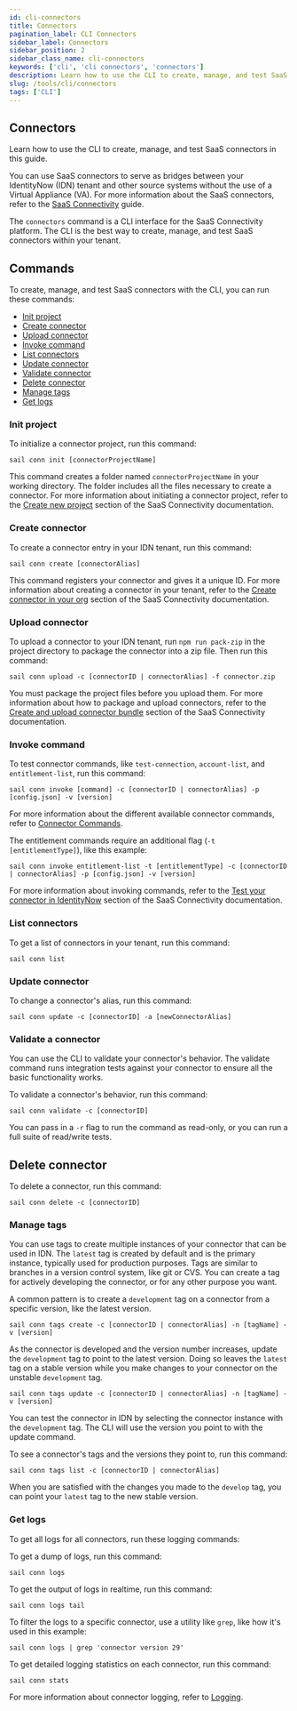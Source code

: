 ```yaml
---
id: cli-connectors
title: Connectors
pagination_label: CLI Connectors
sidebar_label: Connectors
sidebar_position: 2
sidebar_class_name: cli-connectors
keywords: ['cli', 'cli connectors', 'connectors']
description: Learn how to use the CLI to create, manage, and test SaaS connectors in this guide.
slug: /tools/cli/connectors
tags: ['CLI']
---
```


## Connectors

Learn how to use the CLI to create, manage, and test SaaS connectors in this guide.

You can use SaaS connectors to serve as bridges between your IdentityNow (IDN) tenant and other source systems without the use of a Virtual Appliance (VA). For more information about the SaaS connectors, refer to the [SaaS Connectivity](https://developer.sailpoint.com/idn/docs/saas-connectivity) guide. 

The `connectors` command is a CLI interface for the SaaS Connectivity platform. The CLI is the best way to create, manage, and test SaaS connectors within your tenant. 

## Commands 

To create, manage, and test SaaS connectors with the CLI, you can run these commands: 

- [Init project](#init-project)
- [Create connector](#create-connector)
- [Upload connector](#upload-connector)
- [Invoke command](#invoke-command)
- [List connectors](#list-connectors)
- [Update connector](#update-connector)
- [Validate connector](#validate-a-connector)
- [Delete connector](#delete-connector)
- [Manage tags](#manage-tags)
- [Get logs](#get-logs)

### Init project

To initialize a connector project, run this command: 

```shell
sail conn init [connectorProjectName]
```

This command creates a folder named `connectorProjectName` in your working directory. The folder includes all the files necessary to create a connector. For more information about initiating a connector project, refer to the [Create new project](https://developer.sailpoint.com/idn/docs/saas-connectivity/prerequisites/#create-new-project) section of the SaaS Connectivity documentation. 

### Create connector

To create a connector entry in your IDN tenant, run this command:

```shell
sail conn create [connectorAlias]
```

This command registers your connector and gives it a unique ID. For more information about creating a connector in your tenant, refer to the [Create connector in your org](https://developer.sailpoint.com/idn/docs/saas-connectivity/test-build-deploy#create-connector-in-your-org) section of the SaaS Connectivity documentation. 

### Upload connector

To upload a connector to your IDN tenant, run `npm run pack-zip` in the project directory to package the connector into a zip file. Then run this command:

```shell
sail conn upload -c [connectorID | connectorAlias] -f connector.zip
```

You must package the project files before you upload them. For more information about how to package and upload connectors, refer to the [Create and upload connector bundle](https://developer.sailpoint.com/idn/docs/saas-connectivity/test-build-deploy/#create-and-upload-connector-bundle) section of the SaaS Connectivity documentation. 

### Invoke command

To test connector commands, like `test-connection`, `account-list`, and `entitlement-list`, run this command:

```shell
sail conn invoke [command] -c [connectorID | connectorAlias] -p [config.json] -v [version]
```

For more information about the different available connector commands, refer to [Connector Commands](https://developer.sailpoint.com/idn/docs/saas-connectivity/connector-commands).

The entitlement commands require an additional flag (`-t [entitlementType]`), like this example: 

```shell
sail conn invoke entitlement-list -t [entitlementType] -c [connectorID | connectorAlias] -p [config.json] -v [version]
```

For more information about invoking commands, refer to the [Test your connector in IdentityNow](https://developer.sailpoint.com/idn/docs/saas-connectivity/test-build-deploy#test-your-connector-in-identitynow) section of the SaaS Connectivity documentation. 

### List connectors

To get a list of connectors in your tenant, run this command:

```shell
sail conn list
```

### Update connector

To change a connector's alias, run this command:

```shell
sail conn update -c [connectorID] -a [newConnectorAlias]
```

### Validate a connector

You can use the CLI to validate your connector's behavior. The validate command runs integration tests against your connector to ensure all the basic functionality works. 

To validate a connector's behavior, run this command: 

```shell
sail conn validate -c [connectorID]
```

You can pass in a `-r` flag to run the command as read-only, or you can run a full suite of read/write tests. 

## Delete connector

To delete a connector, run this command:

```shell
sail conn delete -c [connectorID]
```

### Manage tags

You can use tags to create multiple instances of your connector that can be used in IDN. The `latest` tag is created by default and is the primary instance, typically used for production purposes. Tags are similar to branches in a version control system, like git or CVS. You can create a tag for actively developing the connector, or for any other purpose you want. 

A common pattern is to create a `development` tag on a connector from a specific version, like the latest version.

```shell
sail conn tags create -c [connectorID | connectorAlias] -n [tagName] -v [version]
```

As the connector is developed and the version number increases, update the `development` tag to point to the latest version. Doing so leaves the `latest` tag on a stable version while you make changes to your connector on the unstable `development` tag.

```shell
sail conn tags update -c [connectorID | connectorAlias] -n [tagName] -v [version]
```

You can test the connector in IDN by selecting the connector instance with the `development` tag. The CLI will use the version you point to with the update command.

To see a connector's tags and the versions they point to, run this command:

```shell
sail conn tags list -c [connectorID | connectorAlias]
```

When you are satisfied with the changes you made to the `develop` tag, you can point your `latest` tag to the new stable version.

### Get logs

To get all logs for all connectors, run these logging commands:

To get a dump of logs, run this command:

```shell
sail conn logs
```

To get the output of logs in realtime, run this command:

```shell
sail conn logs tail
```

To filter the logs to a specific connector, use a utility like `grep`, like how it's used in this example: 

```shell
sail conn logs | grep 'connector version 29'
```

To get detailed logging statistics on each connector, run this command:

```shell
sail conn stats
```

For more information about connector logging, refer to [Logging](https://developer.sailpoint.com/idn/docs/saas-connectivity/in-depth/logging/).